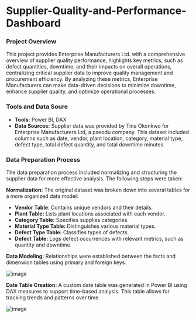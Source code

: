 # Supplier-Quality-and-Performance-Dashboard

### Project Overview
This project provides Enterprise Manufacturers Ltd. with a comprehensive overview of supplier quality performance, highlights key metrics, such as defect quantities, downtime, and their impacts on overall operations, centralizing critical supplier data to improve quality management and procurement efficiency. By analyzing these metrics, Enterprise Manufacturers can make data-driven decisions to minimize downtime, enhance supplier quality, and optimize operational processes.

### Tools and Data Soure
- **Tools:** Power BI, DAX
- **Data Sources:** Supplier data was provided by Tina Okonkwo for Enterprise Manufacturers Ltd, a pseodu company. This dataset included columns such as date, vendor, plant location, category, material type, defect type, total defect quantity, and total downtime minutes

### Data Preparation Process
The data preparation process included normalizing and structuring the supplier data for more effective analysis. The following steps were taken:

**Normalization:** The original dataset was broken down into several tables for a more organized data model:

- **Vendor Table**: Contains unique vendors and their details.
- **Plant Table:** Lists plant locations associated with each vendor.
- **Category Table:** Specifies supplies categories.
- **Material Type Table:** Distinguishes various material types.
- **Defect Type Table:** Classifies types of defects.
- **Defect Table:** Logs defect occurrences with relevant metrics, such as quantity and downtime.

**Data Modeling:** Relationships were established between the facts and dimenwion tables using primary and foreign keys. 

![image](https://github.com/user-attachments/assets/06ebff7c-6e08-4563-a1ad-e547bbbd9c89)

**Date Table Creation:** A custom date table was generated in Power BI using DAX measures to support time-based analysis. This table allows for tracking trends and patterns over time.

![image](https://github.com/user-attachments/assets/f723a253-f807-4c61-bf15-9d55c8775702)







